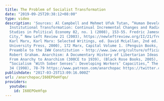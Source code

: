 ```yaml
---
title: The Problem of Socialist Transformation
date: "2019-09-25T20:38:12+08:00"
type: video
description: 'Sources: Al Campbell and Mehmet Ufuk Tutan, “Human Development and Socialist
  Institutional Transformation: Continual Incremental Changes and Radical Breaks,”
  Studies in Political Economy 82, no. 1 (2008), 153-55. Fredric Jameson, “Future
  City,” New Left Review 21 (2003), https://newleftreview.org/II/21/fredric-jameson-future-city.
  Karl Marx, Karl Marx: Selected Writings, ed. David McLellan, 2nd ed. (Oxford: Oxford
  University Press, 2000), 172 Marx, Capital Volume 1. (Penguin Books, 1990), 899.
  Preamble to the IWW Constitution - http://www.iww.org/culture/official/preamble.shtml
  Robert Graham. Anarchism: A Documentary History of Libertarian Ideas. Volume One:
  From Anarchy to Anarchism (300CE to 1939), (Black Rose Books, 2005), 97-8 Sam Gindin,
  “Socialism ‘With Sober Senses’: Developing Workers’ Capacities,” The Socialist Register,
  34 (1998), 78-79 https://www.patreon.com/anarchopac https://twitter.com/anarchopac'
publishdate: "2017-03-25T13:09:16.000Z"
url: /anarchopac/I60EPOeHfqo/
providers:
  youtube:
    id: I60EPOeHfqo
---
```

